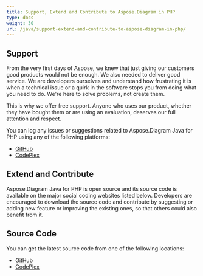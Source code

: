 ```yaml
---
title: Support, Extend and Contribute to Aspose.Diagram in PHP
type: docs
weight: 30
url: /java/support-extend-and-contribute-to-aspose-diagram-in-php/
---
```


## **Support**
From the very first days of Aspose, we knew that just giving our customers good products would not be enough. We also needed to deliver good service. We are developers ourselves and understand how frustrating it is when a technical issue or a quirk in the software stops you from doing what you need to do. We're here to solve problems, not create them.

This is why we offer free support. Anyone who uses our product, whether they have bought them or are using an evaluation, deserves our full attention and respect.

You can log any issues or suggestions related to Aspose.Diagram Java for PHP using any of the following platforms:

- [GitHub](https://github.com/asposediagram/Aspose.Diagram-for-Java/issues)
- [CodePlex](https://asposediagramjavaruby.codeplex.com/workitem/list/basic)
## **Extend and Contribute**
Aspose.Diagram Java for PHP is open source and its source code is available on the major social coding websites listed below. Developers are encouraged to download the source code and contribute by suggesting or adding new feature or improving the existing ones, so that others could also benefit from it.
## **Source Code**
You can get the latest source code from one of the following locations:

- [GitHub](https://github.com/asposediagram/Aspose.Diagram-for-Java/tree/master/Plugins/Aspose_Diagram_Java_for_PHP)
- [CodePlex](https://asposediagramjavaphp.codeplex.com/SourceControl/latest)
